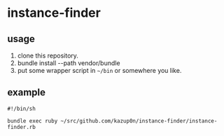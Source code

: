 # instance-finder

## usage

1. clone this repository.
2. bundle install --path vendor/bundle
3. put some wrapper script in `~/bin` or somewhere you like.

## example 

```
#!/bin/sh

bundle exec ruby ~/src/github.com/kazup0n/instance-finder/instance-finder.rb
```
